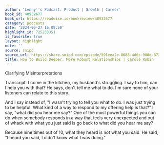 ```yaml
---
author: 'Lenny''s Podcast: Product | Growth | Career'
book_id: 40932677
book_url: https://readwise.io/bookreview/40932677
category: podcasts
date: '2024-05-27 16:09:50'
highlight_id: 725238351
is_favorite: true
layout: highlight
note: ''
source: snipd
source_url: https://share.snipd.com/episode/591eea2e-8688-4d6c-900d-873bcf49362e
title: How to Build Deeper, More Robust Relationships | Carole Robin
---
```


Clarifying Misinterpretations

Transcript:
I come in the kitchen, my husband's struggling. I say to him, can I help you with that? He says, don't tell me what to do. I'm sure none of your listeners can relate to this story.

And I say instead of, "I wasn't trying to tell you what to do. I was just trying to be helpful. What kind of a way to respond to my offering help is that?" I say, "what did you hear me say?" One of the most powerful things you can do when somebody responds in a way that feels very unexpected and out of whack with what you just said is go back to what did you hear me say?

Because nine times out of 10, what they heard is not what you said. He said, "I heard you said, I didn't know what I was doing."